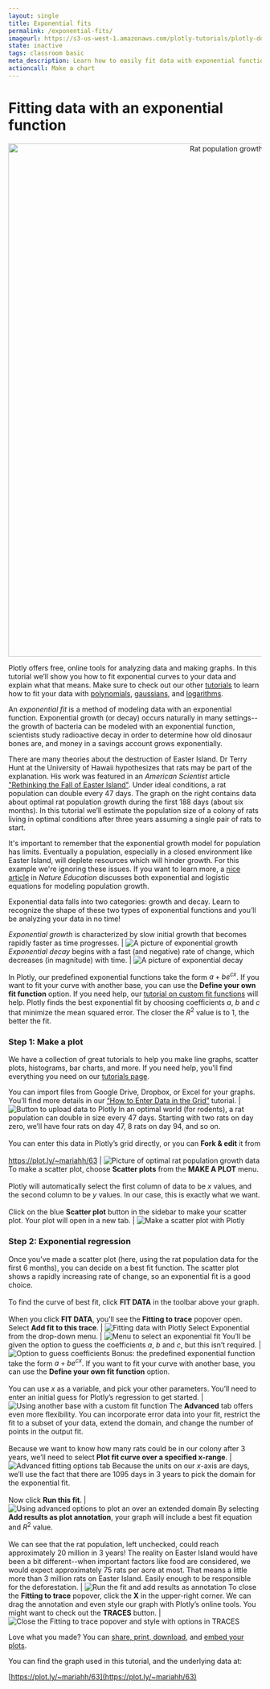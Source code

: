 ```yaml
---
layout: single
title: Exponential fits
permalink: /exponential-fits/
imageurl: https://s3-us-west-1.amazonaws.com/plotly-tutorials/plotly-documentation/thumbnail/exponential_fit.jpg
state: inactive
tags: classroom basic
meta_description: Learn how to easily fit data with exponential functions using our free online regression calculator. Plotly is the best online tool for graphing and analyzing data.
actioncall: Make a chart
---
```


# Fitting data with an exponential function

<div>
    <a href="https://plot.ly/~mariahh/63/" target="_blank" title="Rat population growth under optimal conditions" style="display: block; text-align: center;"><img src="https://plot.ly/~mariahh/63.png" alt="Rat population growth under optimal conditions" style="max-width: 100%;width: 1019px;"  width="1019" onerror="this.onerror=null;this.src='https://plot.ly/404.png';" /></a>
    <script data-plotly="mariahh:63" src="https://plot.ly/embed.js" async></script>
</div>


Plotly offers free, online tools for analyzing data and making graphs. In this tutorial we’ll show you how to fit exponential curves to your data and explain what that means. Make sure to check out our other [tutorials](/tutorials) to learn how to fit your data with [polynomials](/polynomial-fits), [gaussians](/guassian-fits), and [logarithms](/logarithmic-fits).

An *exponential fit* is a method of modeling data with an exponential function. Exponential growth (or decay) occurs naturally in many settings--the growth of bacteria can be modeled with an exponential function, scientists study radioactive decay in order to determine how old dinosaur bones are, and money in a savings account grows exponentially.

There are many theories about the destruction of Easter Island. Dr Terry Hunt at the University of Hawaii hypothesizes that rats may be part of the explanation. His work was featured in an *American Scientist* article ["Rethinking the Fall of Easter Island"](http://www.americanscientist.org/issues/pub/rethinking-the-fall-of-easter-island/).  Under ideal conditions, a rat population can double every 47 days. The graph on the right contains data about optimal rat population growth during the first 188 days (about six months). In this tutorial we’ll estimate the population size of a colony of rats living in optimal conditions after three years assuming a single pair of rats to start.

It's important to remember that the exponential growth model for population has limits. Eventually a population, especially in a closed environment like Easter Island, will deplete resources which will hinder growth. For this example we're ignoring these issues. If you want to learn more, a [nice article](http://www.nature.com/scitable/knowledge/library/how-populations-grow-the-exponential-and-logistic-13240157) in *Nature Education* discusses both exponential and logistic equations for modeling population growth.

Exponential data falls into two categories: growth and decay. Learn to recognize the shape of these two types of exponential functions and you’ll be analyzing your data in no time!

*Exponential growth* is characterized by slow initial growth that becomes rapidly faster as time progresses. | ![A picture of exponential growth](/static/images/exponential-fits/a-picture-of-exponential-growth.png)
*Exponential decay* begins with a fast (and negative) rate of change, which decreases (in magnitude) with time. | ![A picture of exponential decay](/static/images/exponential-fits/a-picture-of-exponential-decay.png)

In Plotly, our predefined exponential functions take the form $a+be^{cx}$. If you want to fit your curve with another base, you can use the **Define your own fit function** option. If you need help, our [tutorial on custom fit functions](/custom-fit-functions) will help. Plotly finds the best exponential fit by choosing coefficients $a$, $b$ and $c$ that minimize the mean squared error. The closer the $R^2$ value is to 1, the better the fit.

### **Step 1:** Make a plot

We have a collection of great tutorials to help you make line graphs, scatter plots, histograms, bar charts, and more. If you need help, you’ll find everything you need on our [tutorials page](/tutorials).

You can import files from Google Drive, Dropbox, or Excel for your graphs. You’ll find more details in our [“How to Enter Data in the Grid”](/add-data-to-the-plotly-grid) tutorial. | ![Button to upload data to Plotly](/static/images/exponential-fits/button-to-upload-data-to-plotly.png)
In an optimal world (for rodents), a rat population can double in size every 47 days. Starting with two rats on day zero, we’ll have four rats on day 47, 8 rats on day 94, and so on.<br><br>You can enter this data in Plotly’s grid directly, or you can **Fork & edit** it from<br><br>https://plot.ly/~mariahh/63 | ![Picture of optimal rat population growth data](/static/images/exponential-fits/picture-of-optimal-rat-population-growth-data.png)
To make a scatter plot, choose **Scatter plots** from the **MAKE A PLOT** menu.<br><br>Plotly will automatically select the first column of data to be $x$ values, and the second column to be $y$ values. In our case, this is exactly what we want.<br><br>Click on the blue **Scatter plot** button in the sidebar to make your scatter plot. Your plot will open in a new tab. | ![Make a scatter plot with Plotly](/static/images/exponential-fits/make-a-scatter-plot-with-plotly.png)

### **Step 2:** Exponential regression

Once you’ve made a scatter plot (here, using the rat population data for the first 6 months), you can decide on a best fit function. The scatter plot shows a rapidly increasing rate of change, so an exponential fit is a good choice.<br><br>To find the curve of best fit, click **FIT DATA** in the toolbar above your graph.<br><br>When you click **FIT DATA**, you’ll see the **Fitting to trace** popover open. Select **Add fit to this trace**. | ![Fitting data with Plotly](/static/images/exponential-fits/fitting-data-with-plotly.png)
Select Exponential from the drop-down menu. | ![Menu to select an exponential fit](/static/images/exponential-fits/menu-to-select-an-exponential-fit.png)
You’ll be given the option to guess the coefficients $a$, $b$ and $c$, but this isn’t required. | ![Option to guess coefficients](/static/images/exponential-fits/option-to-guess-coefficients.png)
Bonus: the predefined exponential function take the form $a+be^{cx}$. If you want to fit your curve with another base, you can use the **Define your own fit function** option.<br><br>You can use $x$ as a variable, and pick your other parameters. You’ll need to enter an initial guess for Plotly’s regression to get started. | ![Using another base with a custom fit function](/static/images/exponential-fits/using-another-base-with-a-custom-fit-function.png)
The **Advanced** tab offers even more flexibility. You can incorporate error data into your fit, restrict the fit to a subset of your data, extend the domain, and change the number of points in the output fit.<br><br>Because we want to know how many rats could be in our colony after 3 years, we’ll need to select **Plot fit curve over a specified x-range**. | ![Advanced fitting options tab](/static/images/exponential-fits/advanced-fitting-options-tab.png)
Because the units on our $x$-axis are  days, we’ll use the fact that there are 1095 days in 3 years to pick the domain for the exponential fit.<br><br>Now click **Run this fit**. | ![Using advanced options to plot an over an extended domain](/static/images/exponential-fits/using-advanced-options-to-plot-over-an-extended-domain.png)
By selecting **Add results as plot annotation**, your graph will include a best fit equation and $R^2$ value.<br><br>We can see that the rat population, left unchecked, could reach approximately 20 million in 3 years! The reality on Easter Island would have been a bit different--when important factors like food are considered, we would expect approximately 75 rats per acre at most. That means a little more than 3 million rats on Easter Island. Easily enough to be responsible for the deforestation. | ![Run the fit and add results as annotation](/static/images/exponential-fits/run-the-fit-and-add-results-as-annotation.png)
To close the **Fitting to trace** popover, click the **X** in the upper-right corner. We can drag the annotation and even style our graph with Plotly’s online tools. You might want to check out the **TRACES** button. | ![Close the Fitting to trace popover and style with options in TRACES](/static/images/exponential-fits/close-the-fitting-to-trace-popover-and-style-with-options-in-traces.png)

Love what you made? You can [share, print, download](how-to-share-and-print-plotly-graphs/), and [embed your plots](how-to-embed-plotly-graphs-in-websites/).

You can find the graph used in this tutorial, and the underlying data at:

[https://plot.ly/~mariahh/63](https://plot.ly/~mariahh/63)
